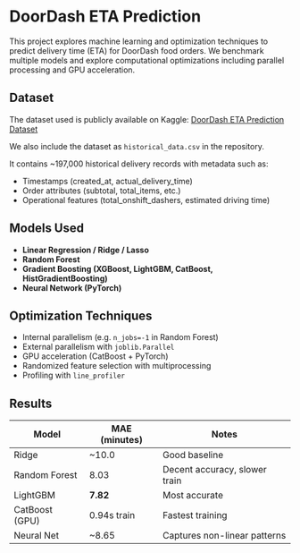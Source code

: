 # DoorDash ETA Prediction

This project explores machine learning and optimization techniques to predict delivery time (ETA) for DoorDash food orders. We benchmark multiple models and explore computational optimizations including parallel processing and GPU acceleration.

## Dataset

The dataset used is publicly available on Kaggle:  [DoorDash ETA Prediction Dataset](https://www.kaggle.com/datasets/dharun4772/doordash-eta-prediction/data)

We also include the dataset as `historical_data.csv` in the repository.

It contains ~197,000 historical delivery records with metadata such as:
- Timestamps (created_at, actual_delivery_time)
- Order attributes (subtotal, total_items, etc.)
- Operational features (total_onshift_dashers, estimated driving time)

## Models Used

- **Linear Regression / Ridge / Lasso**
- **Random Forest**
- **Gradient Boosting (XGBoost, LightGBM, CatBoost, HistGradientBoosting)**
- **Neural Network (PyTorch)**

## Optimization Techniques

- Internal parallelism (e.g. `n_jobs=-1` in Random Forest)
- External parallelism with `joblib.Parallel`
- GPU acceleration (CatBoost + PyTorch)
- Randomized feature selection with multiprocessing
- Profiling with `line_profiler`

## Results

| Model            | MAE (minutes) | Notes                        |
|------------------|---------------|------------------------------|
| Ridge            | ~10.0         | Good baseline                |
| Random Forest    | 8.03          | Decent accuracy, slower train|
| LightGBM         | **7.82**      | Most accurate                |
| CatBoost (GPU)   | 0.94s train   | Fastest training             |
| Neural Net       | ~8.65         | Captures non-linear patterns |


